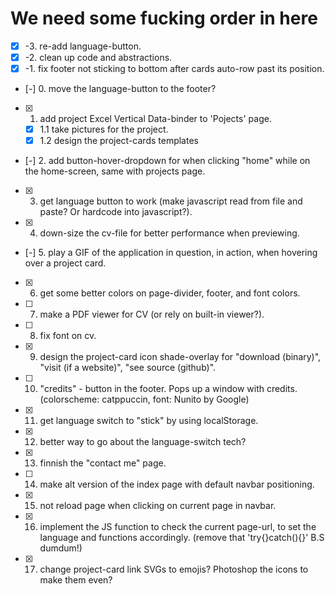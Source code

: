 # We need some fucking order in here
- [x] -3. re-add language-button.
- [x] -2. clean up code and abstractions.
- [x] -1. fix footer not sticking to bottom after cards auto-row past its position.
- [-] 0. move the language-button to the footer?
- [x] 1. add project Excel Vertical Data-binder to 'Pojects' page.
    - [x] 1.1 take pictures for the project.
    - [x] 1.2 design the project-cards templates
- [-] 2. add button-hover-dropdown for when clicking "home" while on the home-screen, same with projects page.
- [x] 3. get language button to work (make javascript read from file and paste? Or hardcode into javascript?).
- [x] 4. down-size the cv-file for better performance when previewing.
- [-] 5. play a GIF of the application in question, in action, when hovering over a project card.
- [x] 6. get some better colors on page-divider, footer, and font colors.
- [ ] 7. make a PDF viewer for CV (or rely on built-in viewer?).
- [ ] 8. fix font on cv.
- [x] 9. design the project-card icon shade-overlay for "download (binary)", "visit (if a website)", "see source (github)".
- [ ] 10. "credits" - button in the footer. Pops up a window with credits. (colorscheme: catppuccin, font: Nunito by Google)
- [x] 11. get language switch to "stick" by using localStorage.
- [x] 12. better way to go about the language-switch tech?
- [x] 13. finnish the "contact me" page.
- [ ] 14. make alt version of the index page with default navbar positioning.
- [x] 15. not reload page when clicking on current page in navbar.
- [x] 16. implement the JS function to check the current page-url, to set the language and functions accordingly. (remove that 'try{}catch(){}' B.S dumdum!)
- [x] 17. change project-card link SVGs to emojis? Photoshop the icons to make them even?
